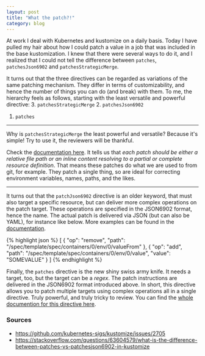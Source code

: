 ```yaml
---
layout: post
title: "What the patch?!"
category: blog
---
```


At work I deal with Kubernetes and kustomize on a daily basis.
Today I have pulled my hair about how I could patch a value in a job that was included in the base kustomization.
I knew that there were several ways to do it, and I realized that I could not tell the difference between `patches`, `patchesJson6902` and `patchesStrategicMerge`.

It turns out that the three directives can be regarded as variations of the same patching mechanism.
They differ in terms of customizability, and hence the number of things you can do (and break) with them.
To me, the hierarchy feels as follows, starting with the least versatile and powerful directive:
3. `patchesStrategicMerge`
2. `patchesJson6902`
1. `patches`

---

Why is `patchesStrategicMerge` the least powerful and versatile?
Because it's simple! Try to use it, the reviewers will be thankful.

Check the [documentation here](https://github.com/kubernetes-sigs/cli-experimental/blob/e8661e62fbff9bb41703e663c5d6f9730f121a16/site/content/en/references/kustomize/kustomization/patchesStrategicMerge/_index.md).
It tells us that *each patch should be either a relative file path or an inline content resolving to a partial or complete resource definition*. 
That means these patches do what we are used to from git, for example. 
They patch a single thing, so are ideal for correcting environment variables, names, paths, and the likes.

---

It turns out that the `patchJson6902` directive is an older keyword, that must also target a specific resource,
but can deliver more complex operations on the patch target.
These operations are specified in the JSON6902 format, hence the name.
The actual patch is delivered via JSON (but can also be YAML), for instance like below.
More examples can be found in the [documentation](https://github.com/kubernetes-sigs/cli-experimental/blob/e8661e62fbff9bb41703e663c5d6f9730f121a16/site/content/en/references/kustomize/kustomization/patchesjson6902/_index.md).

{% highlight json %}
[
  {
    "op": "remove",
    "path": "/spec/template/spec/containers/0/env/0/valueFrom"
  },
  {
    "op": "add",
    "path": "/spec/template/spec/containers/0/env/0/value",
    "value": "SOMEVALUE"
  }
]
{% endhighlight %}

Finally, the `patches` directive is the new shiny swiss army knife.
It needs a target, too, but the target can be a *regex*.
The patch instructions are delivered in the JSON6902 format introduced above.
In short, this directive allows you to patch multiple targets using complex operations all in a single directive.
Truly powerful, and truly tricky to review.
You can find the [whole documention for this directive here](https://github.com/kubernetes-sigs/cli-experimental/blob/e8661e62fbff9bb41703e663c5d6f9730f121a16/site/content/en/references/kustomize/kustomization/patches/_index.md).

### Sources
* https://github.com/kubernetes-sigs/kustomize/issues/2705
* https://stackoverflow.com/questions/63604579/what-is-the-difference-between-patches-vs-patchesjson6902-in-kustomize